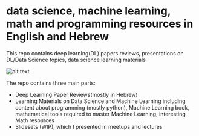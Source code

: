 # data science, machine learning, math and programming resources in English and Hebrew
This repo contains deep learning(DL) papers reviews, presentations on DL/Data Science topics, data science learning materials

![alt text](https://images.pexels.com/photos/5475809/pexels-photo-5475809.jpeg?auto=compress&cs=tinysrgb&dpr=2&w=500)

The repo contains three main parts: 
- Deep Learning Paper Reviews(mostly in Hebrew)
- Learning Materials on Data Science and Machine Learning including content about programming (mostly python), Machine Learning book, mathematical tools required to master Machine Learning, interesting Math resources
- Slidesets (WIP), which I presented in meetups and lectures

